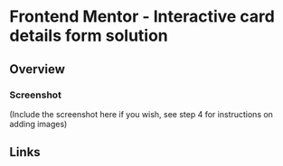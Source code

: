 # Frontend Mentor - Interactive card details form solution
## Overview

### Screenshot
(Include the screenshot here if you wish, see step 4 for instructions on adding images)

## Links
